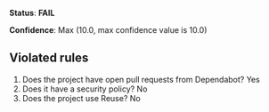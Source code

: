 **Status**: **FAIL**

**Confidence**: Max (10.0, max confidence value is 10.0)

## Violated rules

1.  Does the project have open pull requests from Dependabot? Yes
1.  Does it have a security policy? No
1.  Does the project use Reuse? No
